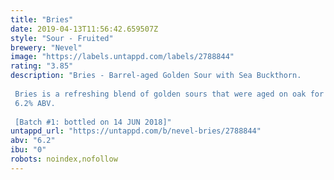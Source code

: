 ```yaml
---
title: "Bries"
date: 2019-04-13T11:56:42.659507Z
style: "Sour - Fruited"
brewery: "Nevel"
image: "https://labels.untappd.com/labels/2788844"
rating: "3.85"
description: "Bries - Barrel-aged Golden Sour with Sea Buckthorn.  Bries is a refreshing blend of golden sours that were aged on oak for 6 months. Lush fruit acids are tempered by warm, round notes of oranges and an elegant piny finish. Its creamy, silky bubbles and light woody notes almost make it feel like a champagne. The sea buckthorn berries were added with their branches, creating extra deep flavours with mild tannins. Bries is the perfect beer for those moments when you seek a bit of refreshment, or need a cool breeze to lift your spirits. 6.2% ABV.  [Batch #1: bottled on 14 JUN 2018]"
untappd_url: "https://untappd.com/b/nevel-bries/2788844"
abv: "6.2"
ibu: "0"
robots: noindex,nofollow
---
```

